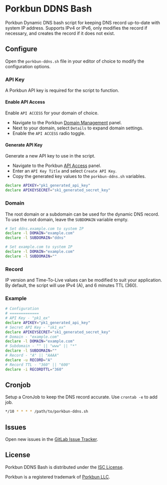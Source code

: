 # Porkbun DDNS Bash

Porkbun Dynamic DNS bash script for keeping DNS record up-to-date with system IP address. Supports IPv4 or IPv6, only modifies the record if necessary, and creates the record if it does not exist.

## Configure
Open the `porkbun-ddns.sh` file in your editor of choice to modify the configuration options.

### API Key
A Porkbun API key is required for the script to function.

#### Enable API Access
Enable `API ACCESS` for your domain of choice.

+ Navigate to the Porkbun [Domain Management](https://porkbun.com/account/domainsSpeedy) panel.
+ Next to your domain, select `Details` to expand domain settings.
+ Enable the `API ACCESS` radio toggle.

#### Generate API Key
Generate a new API key to use in the script.

+ Navigate to the Porkbun [API Access](https://porkbun.com/account/api) panel.
+ Enter an `API Key Title` and select `Create API Key`.
+ Copy the generated key values to the `porkbun-ddns.sh` variables.

```bash
declare APIKEY="pk1_generated_api_key"
declare APIKEYSECRET="sk1_generated_secret_key"
```

### Domain
The root domain or a subdomain can be used for the dynamic DNS record. To use the root domain, leave the `SUBDOMAIN` variable empty.

```bash
# Set ddns.example.com to system IP
declare -l DOMAIN="example.com"
declare -l SUBDOMAIN="ddns"

# Set example.com to system IP
declare -l DOMAIN="example.com"
declare -l SUBDOMAIN=""
```

### Record
IP version and Time-To-Live values can be modified to suit your application. By default, the script will use IPv4 (A), and 6 minutes TTL (360).

### Example

```bash
# Configuration
# =============
# API Key - "pk1_ex"
declare APIKEY="pk1_generated_api_key"
# Secret API Key - "sk1_ex"
declare APIKEYSECRET="sk1_generated_secret_key"
# Domain - "example.com"
declare -l DOMAIN="example.com"
# Subdomain - "" || "www" || "*"
declare -l SUBDOMAIN=""
# Record - "A" || "AAAA"
declare -u RECORD="A"
# Record TTL - "360" || "600"
declare -i RECORDTTL="360"
```

## Cronjob
Setup a CronJob to keep the DNS record accurate. Use `crontab -e` to add job.

```bash
*/10 * * * * /path/to/porkbun-ddns.sh
```

## Issues
Open new issues in the [GitLab Issue Tracker](https://gitlab.com/whateverbits/porkbun-ddns-bash/-/issues).

## License
Porkbun DDNS Bash is distributed under the [ISC License](https://gitlab.com/whateverbits/porkbun-ddns-bash/-/blob/main/LICENSE).

Porkbun is a registered trademark of [Porkbun LLC](https://porkbun.com/).
